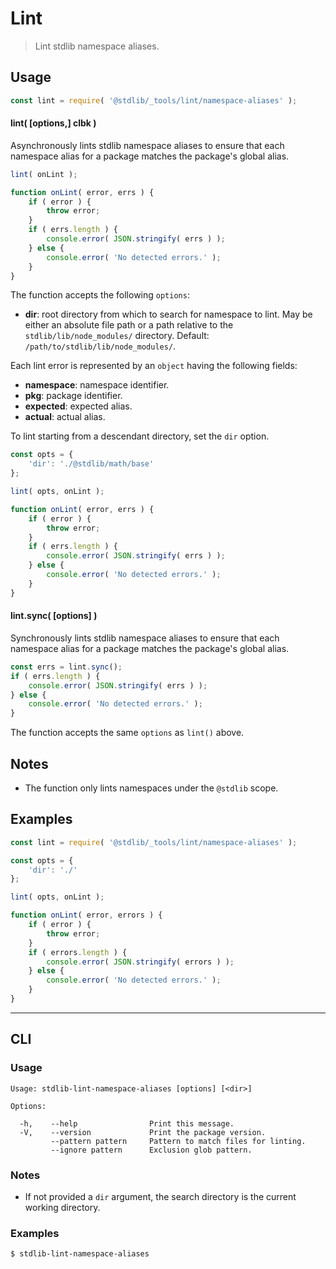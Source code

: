 <!--

@license Apache-2.0

Copyright (c) 2018 The Stdlib Authors.

Licensed under the Apache License, Version 2.0 (the "License");
you may not use this file except in compliance with the License.
You may obtain a copy of the License at

   http://www.apache.org/licenses/LICENSE-2.0

Unless required by applicable law or agreed to in writing, software
distributed under the License is distributed on an "AS IS" BASIS,
WITHOUT WARRANTIES OR CONDITIONS OF ANY KIND, either express or implied.
See the License for the specific language governing permissions and
limitations under the License.

-->

# Lint

> Lint stdlib namespace aliases.

<section class="usage">

## Usage

```javascript
const lint = require( '@stdlib/_tools/lint/namespace-aliases' );
```

#### lint( \[options,] clbk )

Asynchronously lints stdlib namespace aliases to ensure that each namespace alias for a package matches the package's global alias.

```javascript
lint( onLint );

function onLint( error, errs ) {
    if ( error ) {
        throw error;
    }
    if ( errs.length ) {
        console.error( JSON.stringify( errs ) );
    } else {
        console.error( 'No detected errors.' );
    }
}
```

The function accepts the following `options`:

-   **dir**: root directory from which to search for namespace to lint. May be either an absolute file path or a path relative to the `stdlib/lib/node_modules/` directory. Default: `/path/to/stdlib/lib/node_modules/`.

Each lint error is represented by an `object` having the following fields:

-   **namespace**: namespace identifier.
-   **pkg**: package identifier.
-   **expected**: expected alias.
-   **actual**: actual alias.

To lint starting from a descendant directory, set the `dir` option.

```javascript
const opts = {
    'dir': './@stdlib/math/base'
};

lint( opts, onLint );

function onLint( error, errs ) {
    if ( error ) {
        throw error;
    }
    if ( errs.length ) {
        console.error( JSON.stringify( errs ) );
    } else {
        console.error( 'No detected errors.' );
    }
}
```

#### lint.sync( \[options] )

Synchronously lints stdlib namespace aliases to ensure that each namespace alias for a package matches the package's global alias.

```javascript
const errs = lint.sync();
if ( errs.length ) {
    console.error( JSON.stringify( errs ) );
} else {
    console.error( 'No detected errors.' );
}
```

The function accepts the same `options` as `lint()` above.

</section>

<!-- /.usage -->

<section class="notes">

## Notes

-   The function only lints namespaces under the `@stdlib` scope.

</section>

<!-- /.notes -->

<section class="examples">

## Examples

<!-- eslint no-undef: "error" -->

```javascript
const lint = require( '@stdlib/_tools/lint/namespace-aliases' );

const opts = {
    'dir': './'
};

lint( opts, onLint );

function onLint( error, errors ) {
    if ( error ) {
        throw error;
    }
    if ( errors.length ) {
        console.error( JSON.stringify( errors ) );
    } else {
        console.error( 'No detected errors.' );
    }
}
```

</section>

<!-- /.examples -->

* * *

<section class="cli">

## CLI

<section class="usage">

### Usage

```text
Usage: stdlib-lint-namespace-aliases [options] [<dir>]

Options:

  -h,    --help                Print this message.
  -V,    --version             Print the package version.
         --pattern pattern     Pattern to match files for linting.
         --ignore pattern      Exclusion glob pattern.
```

</section>

<!-- /.usage -->

<section class="notes">

### Notes

-   If not provided a `dir` argument, the search directory is the current working directory.

</section>

<!-- /.notes -->

<section class="examples">

### Examples

```bash
$ stdlib-lint-namespace-aliases
```

</section>

<!-- /.examples -->

</section>

<!-- /.cli -->

<!-- Section for related `stdlib` packages. Do not manually edit this section, as it is automatically populated. -->

<section class="related">

</section>

<!-- /.related -->

<!-- Section for all links. Make sure to keep an empty line after the `section` element and another before the `/section` close. -->

<section class="links">

</section>

<!-- /.links -->
